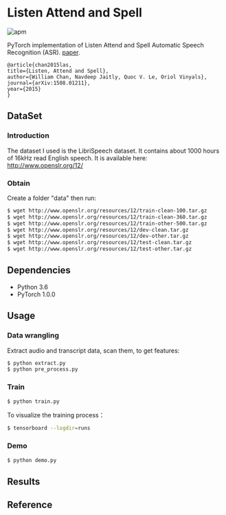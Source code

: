 # Listen Attend and Spell

![apm](https://img.shields.io/apm/l/vim-mode.svg)

PyTorch implementation of Listen Attend and Spell Automatic Speech Recognition (ASR).
[paper](https://arxiv.org/abs/1508.01211).
```
@article{chan2015las,
title={Listen, Attend and Spell},
author={William Chan, Navdeep Jaitly, Quoc V. Le, Oriol Vinyals},
journal={arXiv:1508.01211},
year={2015}
}
```
## DataSet

### Introduction
The dataset I used is the LibriSpeech dataset. It contains about 1000 hours of 16kHz read English speech. It is available here: http://www.openslr.org/12/

### Obtain
Create a folder "data" then run:
```bash
$ wget http://www.openslr.org/resources/12/train-clean-100.tar.gz
$ wget http://www.openslr.org/resources/12/train-clean-360.tar.gz
$ wget http://www.openslr.org/resources/12/train-other-500.tar.gz
$ wget http://www.openslr.org/resources/12/dev-clean.tar.gz
$ wget http://www.openslr.org/resources/12/dev-other.tar.gz
$ wget http://www.openslr.org/resources/12/test-clean.tar.gz
$ wget http://www.openslr.org/resources/12/test-other.tar.gz
```

## Dependencies
- Python 3.6
- PyTorch 1.0.0

## Usage

### Data wrangling
Extract audio and transcript data, scan them, to get features:
```bash
$ python extract.py
$ python pre_process.py
```

### Train
```bash
$ python train.py
```

To visualize the training process：
```bash
$ tensorboard --logdir=runs
```

### Demo
```bash
$ python demo.py
```

## Results

## Reference